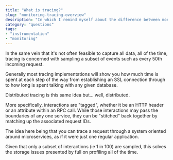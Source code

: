```yaml
---
title: "What is tracing?"
slug: "monitoring-tracing-overview"
description: "In which I remind myself about the difference between monitoring and tracing"
category: "questions"
tags:
- "instrumentation"
- "monitoring"
---
```


In the same vein that it's not often feasible to capture all data, all of the time, tracing is concerned with sampling a subset of events such as every 50th incoming request.

Generally most tracing implementations will show you how much time is spent at each step of the way from establishing an SSL connection through to how long is spent talking with any given database.

Distributed tracing is this same idea but... well, distributed.

More specifically, interactions are "tagged", whether it be an HTTP header or an attribute within an RPC call. While those interactions may pass the boundaries of any one service, they can be "stitched" back together by matching up the associated request IDs.

The idea here being that you can trace a request through a system oriented around microservices, as if it were just one regular application.

Given that only a subset of interactions (ie 1 in 100) are sampled, this solves the storage issues presented by full on profiling all of the time.